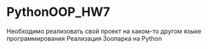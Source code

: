 # PythonOOP_HW7
Необходимо реализовать свой проект на каком-то другом языке программирования
Реализация Зоопарка на Python
